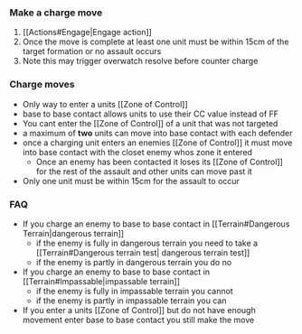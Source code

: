 ### Make a charge move
1. [[Actions#Engage|Engage action]]
2. Once the move is complete at least one unit must be within 15cm of the target formation or no assault occurs
3. Note this may trigger overwatch resolve before counter charge


### Charge moves
- Only way to enter a units [[Zone of Control]]
- base to base contact allows units to use their CC value instead of FF
- You cant enter the [[Zone of Control]] of a unit that was not targeted
- a maximum of **two** units can move into base contact with each defender
- once a charging unit enters an enemies [[Zone of Control]] it must move into base contact with the closet enemy whos zone it entered
	- Once an enemy has been contacted it loses its [[Zone of Control]] for the rest of the assault and other units can move past it
- Only one unit must be within 15cm for the assault to occur

### FAQ
- If you charge an enemy to base to base contact in [[Terrain#Dangerous Terrain|dangerous terrain]]
	- if the enemy is fully in dangerous terrain you need to take a [[Terrain#Dangerous terrain test| dangerous terrain test]]
	- if the enemy is partly in dangerous terrain you do no
- If you charge an enemy to base to base contact in [[Terrain#Impassable|impassable terrain]]
	- if the enemy is fully in impassable terrain you cannot
	- if the enemy is partly in impassable terrain you can
- If you enter a units [[Zone of Control]] but do not have enough movement enter base to base contact you still make the move